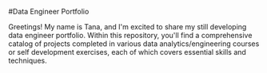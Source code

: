 #Data Engineer Portfolio

Greetings! My name is Tana, and I'm excited to share my still developing data engineer portfolio. Within this repository, you'll find a comprehensive catalog of projects completed in various data analytics/engineering courses or self development exercises, each of which covers essential skills and techniques.
